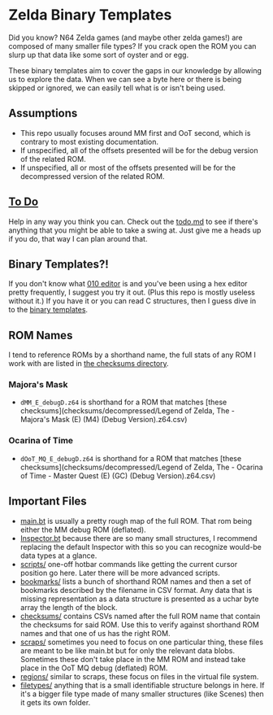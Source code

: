 # Zelda Binary Templates
Did you know? N64 Zelda games (and maybe other zelda games!) are composed of many smaller file types?
If you crack open the ROM you can slurp up that data like some sort of oyster and or egg.

These binary templates aim to cover the gaps in our knowledge by allowing us to explore the data.
When we can see a byte here or there is being skipped or ignored, we can easily tell what is or isn't being used.

## Assumptions
* This repo usually focuses around MM first and OoT second, which is contrary to most existing documentation.
* If unspecified, all of the offsets presented will be for the debug version of the related ROM.
* If unspecified, all or most of the offsets presented will be for the decompressed version of the related ROM.

## [To Do](todo.md)
Help in any way you think you can. Check out the [todo.md](todo.md) to see if there's anything that you might be able to take a swing at. Just give me a heads up if you do, that way I can plan around that.

## Binary Templates?!
If you don't know what [010 editor](http://www.sweetscape.com/010editor/) is and you've been using a hex editor pretty frequently,
I suggest you try it out. (Plus this repo is mostly useless without it.) If you have it or you can read C structures,
then I guess dive in to the [binary templates](http://www.sweetscape.com/010editor/templates.html).

## ROM Names
I tend to reference ROMs by a shorthand name, the full stats of any ROM I work with are listed in [the checksums directory](checksums/).
### Majora's Mask
* `dMM_E_debugD.z64` is shorthand for a ROM that matches [these checksums](checksums/decompressed/Legend of Zelda, The - Majora's Mask (E) (M4) (Debug Version).z64.csv)
### Ocarina of Time
* `dOoT_MQ_E_debugD.z64` is shorthand for a ROM that matches [these checksums](checksums/decompressed/Legend of Zelda, The - Ocarina of Time - Master Quest (E) (GC) (Debug Version).z64.csv)

## Important Files
* [main.bt](main.bt) is usually a pretty rough map of the full ROM. That rom being either the MM debug ROM (deflated).
* [Inspector.bt](Inspector.bt) because there are so many small structures, I recommend replacing the default Inspector with this so you can recognize would-be data types at a glance.
* [scripts/](scripts/) one-off hotbar commands like getting the current cursor position go here. Later there will be more advanced scripts.
* [bookmarks/](bookmarks/) lists a bunch of shorthand ROM names and then a set of bookmarks described by the filename in CSV format. Any data that is missing representation as a data structure is presented as a uchar byte array the length of the block.
* [checksums/](checksums/) contains CSVs named after the full ROM name that contain the checksums for said ROM. Use this to verify against shorthand ROM names and that one of us has the right ROM.
* [scraps/](scraps/) sometimes you need to focus on one particular thing, these files are meant to be like main.bt but for only the relevant data blobs. Sometimes these don't take place in the MM ROM and instead take place in the OoT MQ debug (deflated) ROM.
* [regions/](regions/) similar to scraps, these focus on files in the virtual file system.
* [filetypes/](filetypes/) anything that is a small identifiable structure belongs in here. If it's a bigger file type made of many smaller structures (like Scenes) then it gets its own folder.